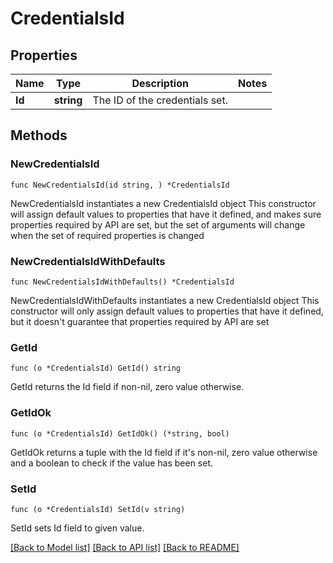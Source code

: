 # CredentialsId

## Properties

Name | Type | Description | Notes
------------ | ------------- | ------------- | -------------
**Id** | **string** | The ID of the credentials set. | 

## Methods

### NewCredentialsId

`func NewCredentialsId(id string, ) *CredentialsId`

NewCredentialsId instantiates a new CredentialsId object
This constructor will assign default values to properties that have it defined,
and makes sure properties required by API are set, but the set of arguments
will change when the set of required properties is changed

### NewCredentialsIdWithDefaults

`func NewCredentialsIdWithDefaults() *CredentialsId`

NewCredentialsIdWithDefaults instantiates a new CredentialsId object
This constructor will only assign default values to properties that have it defined,
but it doesn't guarantee that properties required by API are set

### GetId

`func (o *CredentialsId) GetId() string`

GetId returns the Id field if non-nil, zero value otherwise.

### GetIdOk

`func (o *CredentialsId) GetIdOk() (*string, bool)`

GetIdOk returns a tuple with the Id field if it's non-nil, zero value otherwise
and a boolean to check if the value has been set.

### SetId

`func (o *CredentialsId) SetId(v string)`

SetId sets Id field to given value.



[[Back to Model list]](../README.md#documentation-for-models) [[Back to API list]](../README.md#documentation-for-api-endpoints) [[Back to README]](../README.md)



